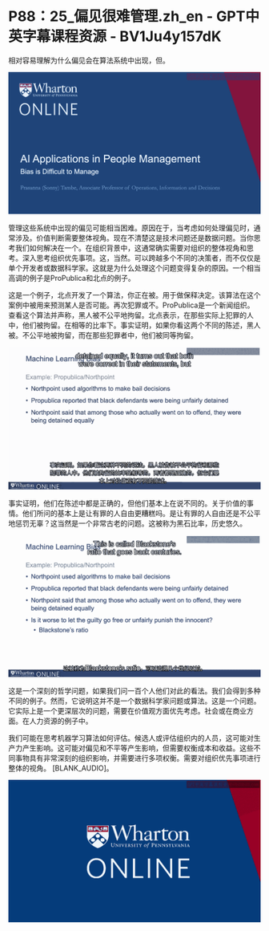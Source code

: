 # P88：25_偏见很难管理.zh_en - GPT中英字幕课程资源 - BV1Ju4y157dK

相对容易理解为什么偏见会在算法系统中出现，但。

![](img/c6a30646820d2f563f8664197d5ba416_1.png)

管理这些系统中出现的偏见可能相当困难。原因在于，当考虑如何处理偏见时，通常涉及。价值判断需要整体视角。现在不清楚这是技术问题还是数据问题。当你思考我们如何解决在一个。在组织背景中，这通常确实需要对组织的整体视角和思考。深入思考组织优先事项。这，当然。可以跨越多个不同的决策者，而不仅仅是单个开发者或数据科学家。这就是为什么处理这个问题变得复杂的原因。一个相当高调的例子是ProPublica和北点的例子。

这是一个例子，北点开发了一个算法，你正在被。用于做保释决定。该算法在这个案例中被用来预测某人是否可能。再次犯罪或不。ProPublica是一个新闻组织。查看这个算法并声称，黑人被不公平地拘留。北点表示，在那些实际上犯罪的人中，他们被拘留。在相等的比率下。事实证明，如果你看这两个不同的陈述，黑人被。不公平地被拘留，而在那些犯罪者中，他们被同等拘留。

![](img/c6a30646820d2f563f8664197d5ba416_3.png)

事实证明，他们在陈述中都是正确的，但他们基本上在说不同的。关于价值的事情。他们所问的基本上是让有罪的人自由更糟糕吗。是让有罪的人自由还是不公平地惩罚无辜？这当然是一个非常古老的问题。这被称为黑石比率，历史悠久。



![](img/c6a30646820d2f563f8664197d5ba416_5.png)

这是一个深刻的哲学问题，如果我们问一百个人他们对此的看法。我们会得到多种不同的例子。然而，它说明这并不是一个数据科学家问题或算法。这是一个问题。它实际上是一个更深层次的问题，需要在价值观方面优先考虑。社会或在商业方面。在人力资源的例子中。

我们可能在思考机器学习算法如何评估。候选人或评估组织内的人员，这可能对生产力产生影响。这可能对偏见和不平等产生影响，但需要权衡成本和收益。这些不同事物具有非常深刻的组织影响，并需要进行多项权衡。需要对组织优先事项进行整体的视角。 [BLANK_AUDIO]。

![](img/c6a30646820d2f563f8664197d5ba416_7.png)
